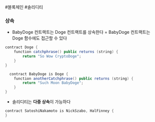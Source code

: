 ---
---

#블록체인 #솔리디티 

### 상속
+ BabyDoge 컨트랙트는 Doge 컨트랙트를 상속한다
	= BabyDoge 컨트랙트는 Doge 함수에도 접근할 수 있다
``` Java
contract Doge {
	function catchphrase() public returns (string) {
		return "So Wow CryptoDoge";
	}
}

  contract BabyDoge is Doge {
	function anotherCatchphrase() public returns (string) {
		return "Such Moon BabyDoge";
	}
}
```

+ 솔리디티는 **다중 상속**이 가능하다
``` Java
contract SatoshiNakamoto is NickSzabo, HalFinney {  
}

```
